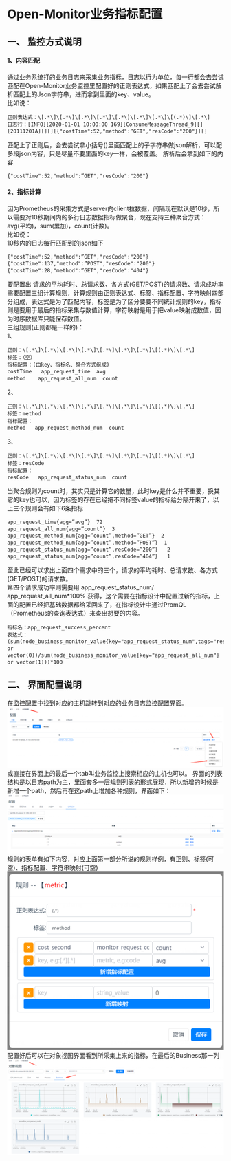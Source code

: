 # Open-Monitor业务指标配置

## 一、	监控方式说明
#### 1、内容匹配
通过业务系统打的业务日志来采集业务指标，日志以行为单位，每一行都会去尝试匹配在Open-Monitor业务监控里配置好的正则表达式，如果匹配上了会去尝试解析匹配上的Json字符串，进而拿到里面的key、value。  
比如说：  
```
正则表达式：\[.*\]\[.*\]\[.*\]\[.*\]\[.*\]\[.*\]\[.*\]\[(.*)\]\[.*\]  
日志行：[INFO][2020-01-01 10:00:00 169][ConsumeMessageThread_9][][20111201A][][][{"costTime":52,"method":”GET","resCode":"200"}][]  
```
匹配上了正则后，会去尝试拿小括号()里面匹配上的子字符串做json解析，可以配多段json内容，只是尽量不要里面的key一样，会被覆盖。
解析后会拿到如下的内容  
```
{"costTime":52,"method":”GET","resCode":"200"}
```

#### 2、指标计算
因为Prometheus的采集方式是server向client拉数据，间隔现在默认是10秒，所以需要对10秒期间内的多行日志数据指标做聚合，现在支持三种聚合方式：avg(平均)，sum(累加)，count(计数)。  
比如说：  
10秒内的日志每行匹配到的json如下  
```
{"costTime":52,"method":”GET","resCode":"200"}  
{"costTime":137,"method":”POST","resCode":"200"}  
{"costTime":28,"method":”GET","resCode":"404"}  
```
要配置出 请求的平均耗时、总请求数、各方式(GET/POST)的请求数、请求成功率  
需要配置三组计算规则，计算规则由正则表达式、标签、指标配置、字符映射四部分组成，表达式是为了匹配内容，标签是为了区分要要不同统计规则的key，指标则是要用于最后的指标采集与数值计算，字符映射是用于把value映射成数值，因为时序数据库只能保存数值。  
三组规则(正则都是一样的)：  
1、  
```
正则：\[.*\]\[.*\]\[.*\]\[.*\]\[.*\]\[.*\]\[.*\]\[(.*)\]\[.*\]  
标签：（空）  
指标配置：(由key、指标名、聚合方式组成)  
costTime   app_request_time  avg  
method    app_request_all_num  count  
```
2、
```
正则：\[.*\]\[.*\]\[.*\]\[.*\]\[.*\]\[.*\]\[.*\]\[(.*)\]\[.*\]
标签：method
指标配置：
method   app_request_method_num  count
```

3、
```
正则：\[.*\]\[.*\]\[.*\]\[.*\]\[.*\]\[.*\]\[.*\]\[(.*)\]\[.*\]
标签：resCode
指标配置：
resCode   app_request_status_num  count
```

当聚合规则为count时，其实只是计算它的数量，此时key是什么并不重要，换其它的key也可以，因为标签的存在已经把不同标签value的指标给分隔开来了，以上三个规则会有如下6条指标
```
app_request_time{agg=”avg”}  72
app_request_all_num{agg=”count”}  3
app_request_method_num{agg=”count”,method=”GET”}  2
app_request_method_num{agg=”count”,method=”POST”}  1
app_request_status_num{agg=”count”,resCode=”200”}   2
app_request_status_num{agg=”count”,resCode=”404”}   1
```

至此已经可以求出上面四个需求中的三个，请求的平均耗时、总请求数、各方式(GET/POST)的请求数。  
第四个请求成功率则需要用 app_request_status_num/ app_request_all_num*100% 获得，这个需要在指标设计中配置过新的指标，上面的配置已经把基础数据都给采回来了，在指标设计中通过PromQL（Prometheus的查询表达式）来查出想要的内容。  
```
指标名：app_request_success_percent
表达式：(sum(node_business_monitor_value{key="app_request_status_num",tags="resCode=200"} or vector(0))/sum(node_business_monitor_value{key="app_request_all_num"} or vector(1)))*100
```
## 二、	界面配置说明
在监控配置中找到对应的主机跳转到对应的业务日志监控配置界面。  
![business_config_01](images/business_config_01.png)
或直接在界面上的最后一个tab叫业务监控上搜索相应的主机也可以。
界面的列表结构是以日志path为主，里面套多一层规则列表的形式展现，所以新增的时候是新增一个path，然后再在这path上增加各种规则，界面如下：  
![business_config_02](images/business_config_02.png)
规则的表单有如下内容，对应上面第一部分所说的规则样例，有正则、标签(可空)、指标配置、字符串映射(可空)  
![business_config_03](images/business_config_03.png)
配置好后可以在对象视图界面看到所采集上来的指标，在最后的Business那一列  
![business_config_04](images/business_config_04.png)